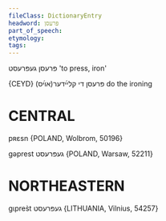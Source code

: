 ```yaml
---
fileClass: DictionaryEntry
headword: פּרעסן
part_of_speech: 
etymology: 
tags: 
---
```

פּרעסן
געפּרעסט
'to press, iron'

{CEYD}
(אױ֜ס)פּרעסן די קלײ֜דער
do the ironing

CENTRAL
========

pʀɛsn {POLAND, Wolbrom, 50196}

gəprest געפּרעסט {POLAND, Warsaw, 52211}

NORTHEASTERN
==============

gɩpres̀t געפּרעסט {LITHUANIA, Vilnius, 54257}